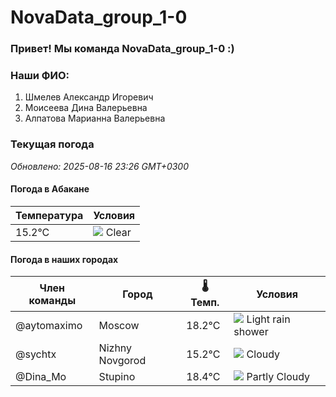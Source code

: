 # NovaData_group_1-0
### Привет! Мы команда NovaData_group_1-0 :)

### Наши ФИО:
1. Шмелев Александр Игоревич
2. Моисеева Дина Валерьевна
3. Алпатова Марианна Валерьевна

### Текущая погода
<!-- WEATHER:START -->
_Обновлено: 2025-08-16 23:26 GMT+0300_

#### Погода в Абакане

| Температура | Условия |
|-------------|----------|
| 15.2°C     | ![](https://cdn.weatherapi.com/weather/64x64/night/113.png) Clear |

#### Погода в наших городах

| Член команды  | Город               | 🌡️ Темп.  | Условия          |
|---------------|---------------------|-----------|--------------------|
| @aytomaximo    | Moscow              |   18.2°C | ![](https://cdn.weatherapi.com/weather/64x64/night/353.png) Light rain shower |
| @sychtx        | Nizhny Novgorod     |   15.2°C | ![](https://cdn.weatherapi.com/weather/64x64/night/119.png) Cloudy       |
| @Dina_Mo       | Stupino             |   18.4°C | ![](https://cdn.weatherapi.com/weather/64x64/night/116.png) Partly Cloudy |

<!-- WEATHER:END -->
